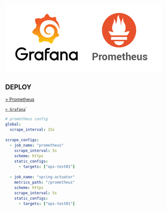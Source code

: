 ![](img/gp.png)

## DEPLOY

[> Prometheus](http://localhost:3000/)

[`> Grafana`](http://localhost:9090)`

```yml
# prometheus config
global:
  scrape_interval: 15s

scrape_configs:
  - job_name: "prometheus"
    scrape_interval: 5s
    scheme: https
    static_configs:
      - targets: ["ops-test01"]

  - job_name: "spring-actuator"
    metrics_path: "/prometheus"
    scheme: https
    scrape_interval: 5s
    static_configs:
      - targets: ["ops-test01"]
```